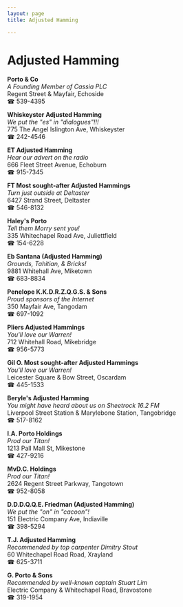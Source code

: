 ```yaml
---
layout: page 
title: Adjusted Hamming

---
```



# Adjusted Hamming


 **Porto & Co**  
_A Founding Member of Cassia PLC_  
Regent Street & Mayfair, Echoside  
☎ 539-4395

**Whiskeyster Adjusted Hamming**  
_We put the "es" in "dialogues"!!!_  
775 The Angel Islington Ave, Whiskeyster  
☎ 242-4546

**ET Adjusted Hamming**  
_Hear our advert on the radio_  
666 Fleet Street Avenue, Echoburn  
☎ 915-7345

**FT Most sought-after Adjusted Hammings**  
_Turn just outside at Deltaster_  
6427 Strand Street, Deltaster  
☎ 546-8132

**Haley's Porto**  
_Tell them Morry sent you!_  
335 Whitechapel Road Ave, Juliettfield  
☎ 154-6228

**Eb Santana (Adjusted Hamming)**  
_Grounds, Tahitian, & Bricks!_  
9881 Whitehall Ave, Miketown  
☎ 683-8834

**Penelope K.K.D.R.Z.Q.G.S. & Sons**  
_Proud sponsors of the Internet_  
350 Mayfair Ave, Tangodam  
☎ 697-1092

**Pliers Adjusted Hammings**  
_You'll love our Warren!_  
712 Whitehall Road, Mikebridge  
☎ 956-5773

**Gil O. Most sought-after Adjusted Hammings**  
_You'll love our Warren!_  
Leicester Square & Bow Street, Oscardam  
☎ 445-1533

**Beryle's Adjusted Hamming**  
_You might have heard about us on Sheetrock 16.2 FM_  
Liverpool Street Station & Marylebone Station, Tangobridge  
☎ 517-8162

**I.A. Porto Holdings**  
_Prod our Titan!_  
1213 Pall Mall St, Mikestone  
☎ 427-9216

**MvD.C. Holdings**  
_Prod our Titan!_  
2624 Regent Street Parkway, Tangotown  
☎ 952-8058

**D.D.D.Q.Q.E. Friedman (Adjusted Hamming)**  
_We put the "on" in "cacoon"!_  
151 Electric Company Ave, Indiaville  
☎ 398-5294

**T.J. Adjusted Hamming**  
_Recommended by top carpenter Dimitry Stout_  
60 Whitechapel Road Road, Xrayland  
☎ 625-3711

**G. Porto & Sons**  
_Recommended by well-known captain Stuart Lim_  
Electric Company & Whitechapel Road, Bravostone  
☎ 319-1954

